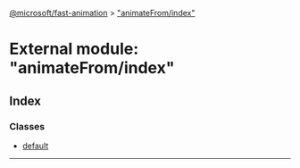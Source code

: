 [@microsoft/fast-animation](../README.md) > ["animateFrom/index"](../modules/_animatefrom_index_.md)

# External module: "animateFrom/index"

## Index

### Classes

* [default](../classes/_animatefrom_index_.default.md)

---

